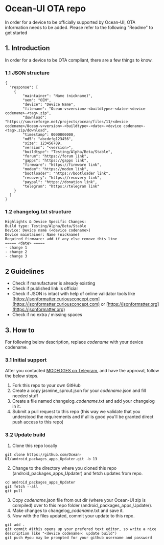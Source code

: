 # Ocean-UI OTA repo
In order for a device to be officially supported by Ocean-UI, OTA information needs to be added.
Please refer to the following "Readme" to get started

## 1. Introduction ##
In order for a device to be OTA compliant, there are a few things to know.

### 1.1 JSON structure ###
```
{
  "response": [
    {
        "maintainer": "Name (nickname)",
        "oem": "OEM",
        "device": "Device Name",
        "filename": "Ocean-v<version>-<buildtype>-<date>-<device codename>-<tag>.zip",
        "download": "https://sourceforge.net/projects/ocean/files/11/<device codename>/Ocean-v<version>-<buildtype>-<date>-<device codename>-<tag>.zip/download",
        "timestamp": 0000000000,
        "md5": "abcdefg123456",
        "size": 123456789,
        "version": "<version>",
        "buildtype": "Testing/Alpha/Beta/Stable",
        "forum": "https://forum link",
        "gapps": "https://gapps link",
        "firmware": "https://firmware link",
        "modem": "https://modem link",
        "bootloader": "https://bootloader link",
        "recovery": "https://recovery link",
        "paypal": "https://donation link",
        "telegram": "https://telegram link"
    }
  ]
}
```

### 1.2 changelog.txt structure ###
```
Highlights & Device Specific Changes:
Build type: Testing/Alpha/Beta/Stable
Device: Device name (<device codename>)
Device maintainer: Name (nickname)
Required firmware: add if any else remove this line
===== <date> =====
- change 1
- change 2
- change 3
```

## 2 Guidelines ##
* Check if manufacturer is already existing
* Check if published link is official
* Check if JSON is intact with help of online validator tools like [https://jsonformatter.curiousconcept.com](https://jsonformatter.curiousconcept.com) or [https://jsonformatter.org](https://jsonformatter.org)
* Check if no extra / missing spaces

## 3. How to ##
For following below description, replace *codename* with your device codename.
### 3.1 Initial support ###
After you contacted [MODEDGES on Telegram](https://telegram.me/modedges2023), and have the approval, follow the below steps.
1. Fork this repo to your own GitHub
2. Create a copy jasmine_sprout.json for your *codename*.json and fill needed stuff
3. Create a file named changelog_*codename*.txt and add your changelog in it.
4. Submit a pull request to this repo (this way we validate that you understood the requirements and if all is good you'll be granted direct push access to this repo)

### 3.2 Update build ###
1. Clone this repo locally
```
git clone https://github.com/Ocean-UI/android_packages_apps_Updater.git -b 13
```
2. Change to the directory where you cloned this repo (android_packages_apps_Updater) and fetch updates from repo.
```
cd android_packages_apps_Updater
git fetch --all
git pull
```
3. Copy *codename*.json file from out dir (where your Ocean-UI zip is compiled) over to this repo folder (android_packages_apps_Updater).
4. Make changes to changelog_*codename*.txt and save it.
5. Now with the files updated, commit your update to this repo.
```
git add .
git commit #(this opens up your prefered text editor, so write a nice description like "<device codename>: update build")
git push #you may be prompted for your github username and password
```
